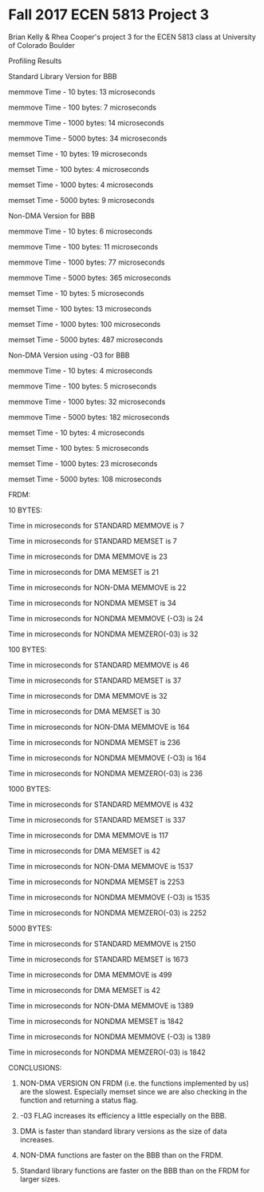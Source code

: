 # Fall 2017 ECEN 5813 Project 3

Brian Kelly & Rhea Cooper's project 3 for the ECEN 5813 class at University of Colorado Boulder

Profiling Results
 
Standard Library Version for BBB

memmove Time - 10 bytes: 13 microseconds

memmove Time - 100 bytes: 7 microseconds

memmove Time - 1000 bytes: 14 microseconds

memmove Time - 5000 bytes: 34  microseconds


memset Time - 10 bytes: 19 microseconds

memset Time - 100 bytes: 4 microseconds

memset Time - 1000 bytes: 4 microseconds

memset Time - 5000 bytes: 9 microseconds

Non-DMA Version for BBB

memmove Time - 10 bytes: 6 microseconds

memmove Time - 100 bytes: 11 microseconds

memmove Time - 1000 bytes: 77 microseconds

memmove Time - 5000 bytes: 365 microseconds


memset Time - 10 bytes: 5 microseconds

memset Time - 100 bytes: 13 microseconds

memset Time - 1000 bytes: 100 microseconds

memset Time - 5000 bytes: 487 microseconds

Non-DMA Version using -O3 for BBB


memmove Time - 10 bytes: 4 microseconds

memmove Time - 100 bytes: 5 microseconds

memmove Time - 1000 bytes: 32 microseconds

memmove Time - 5000 bytes: 182 microseconds


memset Time - 10 bytes: 4 microseconds

memset Time - 100 bytes: 5 microseconds

memset Time - 1000 bytes: 23 microseconds

memset Time - 5000 bytes: 108 microseconds


FRDM:

10 BYTES:

Time in microseconds for STANDARD MEMMOVE is 7

Time in microseconds for STANDARD MEMSET is 7

Time in microseconds for DMA MEMMOVE is 23

Time in microseconds for DMA MEMSET is 21

Time in microseconds for NON-DMA MEMMOVE is 22

Time in microseconds for NONDMA MEMSET is 34

Time in microseconds for NONDMA MEMMOVE (-O3) is 24

Time in microseconds for NONDMA MEMZERO(-03) is 32


100 BYTES:

Time in microseconds for STANDARD MEMMOVE is 46

Time in microseconds for STANDARD MEMSET is 37

Time in microseconds for DMA MEMMOVE is 32

Time in microseconds for DMA MEMSET is 30

Time in microseconds for NON-DMA MEMMOVE is 164

Time in microseconds for NONDMA MEMSET is 236

Time in microseconds for NONDMA MEMMOVE (-O3) is 164

Time in microseconds for NONDMA MEMZERO(-03) is 236


1000 BYTES:

Time in microseconds for STANDARD MEMMOVE is 432

Time in microseconds for STANDARD MEMSET is 337

Time in microseconds for DMA MEMMOVE is 117

Time in microseconds for DMA MEMSET is 42

Time in microseconds for NON-DMA MEMMOVE is 1537

Time in microseconds for NONDMA MEMSET is 2253

Time in microseconds for NONDMA MEMMOVE (-O3) is 1535

Time in microseconds for NONDMA MEMZERO(-03) is 2252

5000 BYTES:

Time in microseconds for STANDARD MEMMOVE is 2150

Time in microseconds for STANDARD MEMSET is 1673

Time in microseconds for DMA MEMMOVE is 499 

Time in microseconds for DMA MEMSET is 42

Time in microseconds for NON-DMA MEMMOVE is 1389 

Time in microseconds for NONDMA MEMSET is 1842

Time in microseconds for NONDMA MEMMOVE (-O3) is 1389

Time in microseconds for NONDMA MEMZERO(-03) is 1842


CONCLUSIONS:

1. NON-DMA VERSION ON FRDM (i.e. the functions implemented by us) are the slowest. Especially memset since we are also checking in the function and returning a status flag.

2. -03 FLAG increases its efficiency a little especially on the BBB.

3. DMA is faster than standard library versions as the size of data increases.

4. NON-DMA functions are faster on the BBB than on the FRDM.

5. Standard library functions are faster on the BBB than on the FRDM for larger sizes.
